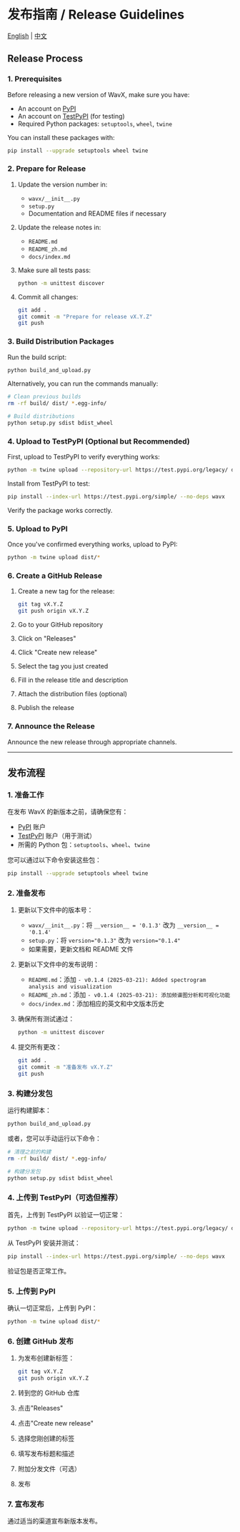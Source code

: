 # 发布指南 / Release Guidelines

[English](#release-process) | [中文](#发布流程)

## Release Process

### 1. Prerequisites

Before releasing a new version of WavX, make sure you have:

- An account on [PyPI](https://pypi.org/)
- An account on [TestPyPI](https://test.pypi.org/) (for testing)
- Required Python packages: `setuptools`, `wheel`, `twine`

You can install these packages with:

```bash
pip install --upgrade setuptools wheel twine
```

### 2. Prepare for Release

1. Update the version number in:
   - `wavx/__init__.py`
   - `setup.py`
   - Documentation and README files if necessary

2. Update the release notes in:
   - `README.md`
   - `README_zh.md` 
   - `docs/index.md`

3. Make sure all tests pass:
   ```bash
   python -m unittest discover
   ```

4. Commit all changes:
   ```bash
   git add .
   git commit -m "Prepare for release vX.Y.Z"
   git push
   ```

### 3. Build Distribution Packages

Run the build script:

```bash
python build_and_upload.py
```

Alternatively, you can run the commands manually:

```bash
# Clean previous builds
rm -rf build/ dist/ *.egg-info/

# Build distributions
python setup.py sdist bdist_wheel
```

### 4. Upload to TestPyPI (Optional but Recommended)

First, upload to TestPyPI to verify everything works:

```bash
python -m twine upload --repository-url https://test.pypi.org/legacy/ dist/*
```

Install from TestPyPI to test:

```bash
pip install --index-url https://test.pypi.org/simple/ --no-deps wavx
```

Verify the package works correctly.

### 5. Upload to PyPI

Once you've confirmed everything works, upload to PyPI:

```bash
python -m twine upload dist/*
```

### 6. Create a GitHub Release

1. Create a new tag for the release:
   ```bash
   git tag vX.Y.Z
   git push origin vX.Y.Z
   ```

2. Go to your GitHub repository
3. Click on "Releases"
4. Click "Create new release"
5. Select the tag you just created
6. Fill in the release title and description
7. Attach the distribution files (optional)
8. Publish the release

### 7. Announce the Release

Announce the new release through appropriate channels.

---

## 发布流程

### 1. 准备工作

在发布 WavX 的新版本之前，请确保您有：

- [PyPI](https://pypi.org/) 账户
- [TestPyPI](https://test.pypi.org/) 账户（用于测试）
- 所需的 Python 包：`setuptools`、`wheel`、`twine`

您可以通过以下命令安装这些包：

```bash
pip install --upgrade setuptools wheel twine
```

### 2. 准备发布

1. 更新以下文件中的版本号：
   - `wavx/__init__.py`：将 `__version__ = '0.1.3'` 改为 `__version__ = '0.1.4'`
   - `setup.py`：将 `version="0.1.3"` 改为 `version="0.1.4"`
   - 如果需要，更新文档和 README 文件

2. 更新以下文件中的发布说明：
   - `README.md`：添加 `- v0.1.4 (2025-03-21): Added spectrogram analysis and visualization` 
   - `README_zh.md`：添加 `- v0.1.4 (2025-03-21): 添加频谱图分析和可视化功能`
   - `docs/index.md`：添加相应的英文和中文版本历史

3. 确保所有测试通过：
   ```bash
   python -m unittest discover
   ```

4. 提交所有更改：
   ```bash
   git add .
   git commit -m "准备发布 vX.Y.Z"
   git push
   ```

### 3. 构建分发包

运行构建脚本：

```bash
python build_and_upload.py
```

或者，您可以手动运行以下命令：

```bash
# 清理之前的构建
rm -rf build/ dist/ *.egg-info/

# 构建分发包
python setup.py sdist bdist_wheel
```

### 4. 上传到 TestPyPI（可选但推荐）

首先，上传到 TestPyPI 以验证一切正常：

```bash
python -m twine upload --repository-url https://test.pypi.org/legacy/ dist/*
```

从 TestPyPI 安装并测试：

```bash
pip install --index-url https://test.pypi.org/simple/ --no-deps wavx
```

验证包是否正常工作。

### 5. 上传到 PyPI

确认一切正常后，上传到 PyPI：

```bash
python -m twine upload dist/*
```

### 6. 创建 GitHub 发布

1. 为发布创建新标签：
   ```bash
   git tag vX.Y.Z
   git push origin vX.Y.Z
   ```

2. 转到您的 GitHub 仓库
3. 点击"Releases"
4. 点击"Create new release"
5. 选择您刚创建的标签
6. 填写发布标题和描述
7. 附加分发文件（可选）
8. 发布

### 7. 宣布发布

通过适当的渠道宣布新版本发布。 
